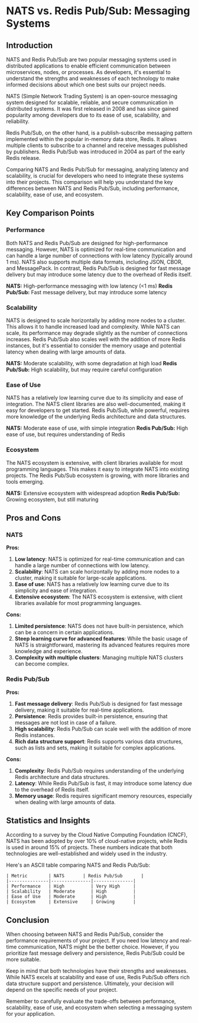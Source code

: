 # NATS vs. Redis Pub/Sub: Messaging Systems
## Introduction

NATS and Redis Pub/Sub are two popular messaging systems used in distributed applications to enable efficient communication between microservices, nodes, or processes. As developers, it's essential to understand the strengths and weaknesses of each technology to make informed decisions about which one best suits our project needs.

NATS (Simple Network Trading System) is an open-source messaging system designed for scalable, reliable, and secure communication in distributed systems. It was first released in 2008 and has since gained popularity among developers due to its ease of use, scalability, and reliability.

Redis Pub/Sub, on the other hand, is a publish-subscribe messaging pattern implemented within the popular in-memory data store, Redis. It allows multiple clients to subscribe to a channel and receive messages published by publishers. Redis Pub/Sub was introduced in 2004 as part of the early Redis release.

Comparing NATS and Redis Pub/Sub for messaging, analyzing latency and scalability, is crucial for developers who need to integrate these systems into their projects. This comparison will help you understand the key differences between NATS and Redis Pub/Sub, including performance, scalability, ease of use, and ecosystem.

## Key Comparison Points

### Performance
Both NATS and Redis Pub/Sub are designed for high-performance messaging. However, NATS is optimized for real-time communication and can handle a large number of connections with low latency (typically around 1 ms). NATS also supports multiple data formats, including JSON, CBOR, and MessagePack. In contrast, Redis Pub/Sub is designed for fast message delivery but may introduce some latency due to the overhead of Redis itself.

**NATS:** High-performance messaging with low latency (<1 ms)
**Redis Pub/Sub:** Fast message delivery, but may introduce some latency

### Scalability
NATS is designed to scale horizontally by adding more nodes to a cluster. This allows it to handle increased load and complexity. While NATS can scale, its performance may degrade slightly as the number of connections increases. Redis Pub/Sub also scales well with the addition of more Redis instances, but it's essential to consider the memory usage and potential latency when dealing with large amounts of data.

**NATS:** Moderate scalability, with some degradation at high load
**Redis Pub/Sub:** High scalability, but may require careful configuration

### Ease of Use
NATS has a relatively low learning curve due to its simplicity and ease of integration. The NATS client libraries are also well-documented, making it easy for developers to get started. Redis Pub/Sub, while powerful, requires more knowledge of the underlying Redis architecture and data structures.

**NATS:** Moderate ease of use, with simple integration
**Redis Pub/Sub:** High ease of use, but requires understanding of Redis

### Ecosystem
The NATS ecosystem is extensive, with client libraries available for most programming languages. This makes it easy to integrate NATS into existing projects. The Redis Pub/Sub ecosystem is growing, with more libraries and tools emerging.

**NATS:** Extensive ecosystem with widespread adoption
**Redis Pub/Sub:** Growing ecosystem, but still maturing

## Pros and Cons

### NATS

**Pros:**

1. **Low latency**: NATS is optimized for real-time communication and can handle a large number of connections with low latency.
2. **Scalability**: NATS can scale horizontally by adding more nodes to a cluster, making it suitable for large-scale applications.
3. **Ease of use**: NATS has a relatively low learning curve due to its simplicity and ease of integration.
4. **Extensive ecosystem**: The NATS ecosystem is extensive, with client libraries available for most programming languages.

**Cons:**

1. **Limited persistence**: NATS does not have built-in persistence, which can be a concern in certain applications.
2. **Steep learning curve for advanced features**: While the basic usage of NATS is straightforward, mastering its advanced features requires more knowledge and experience.
3. **Complexity with multiple clusters**: Managing multiple NATS clusters can become complex.

### Redis Pub/Sub

**Pros:**

1. **Fast message delivery**: Redis Pub/Sub is designed for fast message delivery, making it suitable for real-time applications.
2. **Persistence**: Redis provides built-in persistence, ensuring that messages are not lost in case of a failure.
3. **High scalability**: Redis Pub/Sub can scale well with the addition of more Redis instances.
4. **Rich data structure support**: Redis supports various data structures, such as lists and sets, making it suitable for complex applications.

**Cons:**

1. **Complexity**: Redis Pub/Sub requires understanding of the underlying Redis architecture and data structures.
2. **Latency**: While Redis Pub/Sub is fast, it may introduce some latency due to the overhead of Redis itself.
3. **Memory usage**: Redis requires significant memory resources, especially when dealing with large amounts of data.

## Statistics and Insights

According to a survey by the Cloud Native Computing Foundation (CNCF), NATS has been adopted by over 10% of cloud-native projects, while Redis is used in around 15% of projects. These numbers indicate that both technologies are well-established and widely used in the industry.

Here's an ASCII table comparing NATS and Redis Pub/Sub:

```
| Metric        | NATS       | Redis Pub/Sub       |
|---------------|---------------|---------------|
| Performance   | High          | Very High     |
| Scalability   | Moderate      | High          |
| Ease of Use   | Moderate      | High          |
| Ecosystem     | Extensive     | Growing       |
```

## Conclusion

When choosing between NATS and Redis Pub/Sub, consider the performance requirements of your project. If you need low latency and real-time communication, NATS might be the better choice. However, if you prioritize fast message delivery and persistence, Redis Pub/Sub could be more suitable.

Keep in mind that both technologies have their strengths and weaknesses. While NATS excels at scalability and ease of use, Redis Pub/Sub offers rich data structure support and persistence. Ultimately, your decision will depend on the specific needs of your project.

Remember to carefully evaluate the trade-offs between performance, scalability, ease of use, and ecosystem when selecting a messaging system for your application.